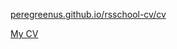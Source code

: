 [peregreenus.github.io/rsschool-cv/cv](https://peregreenus.github.io/rsschool-cv/cv)

[My CV](https://peregreenus.github.io/rsschool-cv/)
